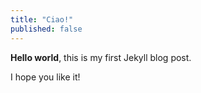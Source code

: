 ```yaml
---
title: "Ciao!"
published: false
---
```


**Hello world**, this is my first Jekyll blog post.

I hope you like it!
